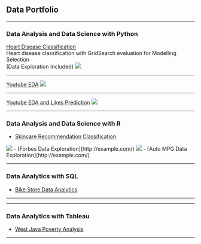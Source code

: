 ## Data Portfolio

---

### Data Analysis and Data Science with Python

[Heart Disease Classification](/sample_page)
<br>Heart disease classification with GridSearch evaluation for Modelling Selection <br>
(Data Exploration Included)
<img src="images/dummy_thumbnail.jpg?raw=true"/>

---
[Youtube EDA](/pdf/sample_presentation.pdf)
<img src="images/dummy_thumbnail.jpg?raw=true"/>

---
[Youtube EDA and Likes Prediction](http://example.com/)
<img src="images/dummy_thumbnail.jpg?raw=true"/>

---

### Data Analysis and Data Science with R

- [Skincare Recommendation Classification](http://example.com/)
<img src="images/dummy_thumbnail.jpg?raw=true"/>
- [Forbes Data Exploration](http://example.com/)
<img src="images/dummy_thumbnail.jpg?raw=true"/>
- [Auto MPG Data Exploration](http://example.com/)

---

### Data Analytics with SQL
- [Bike Store Data Analytics](http://example.com/)

---

---

### Data Analytics with Tableau
- [West Java Poverty Analysis](http://example.com/)

---
